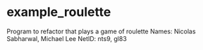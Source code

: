 # example_roulette
Program to refactor that plays a game of roulette
Names: Nicolas Sabharwal, Michael Lee
NetID: nts9, gl83
